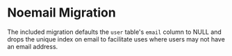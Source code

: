 # Noemail Migration

The included migration defaults the `user` table's `email` column to NULL and drops the 
unique index on email to facilitate uses where users may not have an email address.

